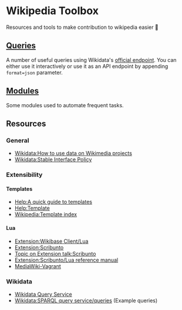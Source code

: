 # Wikipedia Toolbox
Resources and tools to make contribution to wikipedia easier 🙂

## [Queries](/queries)
A number of useful queries using Wikidata's [official endpoint](https://query.wikidata.org). You can either use it interactively or use it as an API endpoint by appending `format=json` parameter.

## [Modules](/modules)
Some modules used to automate frequent tasks.

## Resources
### General
 - [Wikidata:How to use data on Wikimedia projects](https://www.wikidata.org/wiki/Wikidata:How_to_use_data_on_Wikimedia_projects)
 - [Wikidata:Stable Interface Policy](https://www.wikidata.org/wiki/Wikidata:Stable_Interface_Policy)
 
### Extensibility
#### Templates
 - [Help:A quick guide to templates](https://en.wikipedia.org/wiki/Help:A_quick_guide_to_templates)
 - [Help:Template](https://en.wikipedia.org/wiki/Help:Template)
 - [Wikipedia:Template index](https://meta.wikimedia.org/wiki/Help:Advanced_templates)
 
#### Lua
 - [Extension:Wikibase Client/Lua](https://www.mediawiki.org/wiki/Extension:Wikibase_Client/Lua)
 - [Extension:Scribunto](https://www.mediawiki.org/wiki/Extension:Scribunto)
 - [Topic on Extension talk:Scribunto](https://www.mediawiki.org/wiki/Topic:Uzryss2qi47evbx8)
 - [Extension:Scribunto/Lua reference manual](https://www.mediawiki.org/wiki/Extension:Scribunto/Lua_reference_manual#Differences_from_standard_Lua)
 - [MediaWiki-Vagrant](https://www.mediawiki.org/wiki/MediaWiki-Vagrant)
 
### Wikidata
 - [Wikidata Query Service](https://query.wikidata.org/)
 - [Wikidata:SPARQL query service/queries](https://www.wikidata.org/wiki/Wikidata:SPARQL_query_service/queries) (Example queries)
